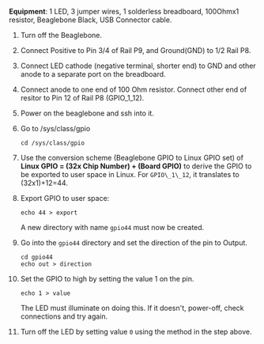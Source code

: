 **Equipment**: 1 LED, 3 jumper wires, 1 solderless breadboard, 100Ohmx1 resistor, Beaglebone Black, USB Connector cable.

1. Turn off the Beaglebone.
2. Connect Positive to Pin 3/4 of Rail P9, and Ground(GND) to 1/2 Rail P8.
3. Connect LED cathode (negative terminal, shorter end) to GND and other anode to a separate port on the breadboard.
4. Connect anode to one end of 100 Ohm resistor. Connect other end of resitor to Pin 12 of Rail P8 (GPIO\_1\_12).
5. Power on the beaglebone and ssh into it.
6. Go to /sys/class/gpio
    ```
    cd /sys/class/gpio
    ```
7. Use the conversion scheme (Beaglebone GPIO to Linux GPIO set) of
    **Linux GPIO = (32x Chip Number) + (Board GPIO)** to derive the GPIO to be exported to user space in Linux. For `GPIO\_1\_12`, it translates to (32x1)+12=44.
8. Export GPIO to user space:
    ```
    echo 44 > export
    ```
    A new directory with name `gpio44` must now be created.

9. Go into the `gpio44` directory and set the direction of the pin to Output.
    ```
    cd gpio44
    echo out > direction
    ```
10. Set the GPIO to high by setting the value 1 on the pin.
    ```
    echo 1 > value
    ```
    The LED must illuminate on doing this. If it doesn't, power-off, check connections and try again.

11. Turn off the LED by setting value `0` using the method in the step above.

